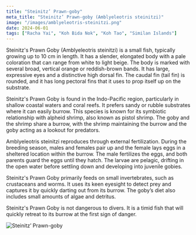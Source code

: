 ```yaml
---
title: "Steinitz’ Prawn-goby"
meta_title: "Steinitz’ Prawn-goby (Amblyeleotris steinitzi)"
image: "/images/amblyeleotris-steinitzi.png"
date: 2024-06-01
tags: ["Racha Yai", "Koh Bida Nok", "Koh Tao", "Similan Islands"]
---
```


Steinitz's Prawn Goby (Amblyeleotris steinitzi) is a small fish, typically growing up to 10 cm in length. It has a slender, elongated body with a pale coloration that can range from white to light beige. The body is marked with several broad, vertical orange or reddish-brown bands. It has large, expressive eyes and a distinctive high dorsal fin. The caudal fin (tail fin) is rounded, and it has long pectoral fins that it uses to prop itself up on the substrate.

Steinitz's Prawn Goby is found in the Indo-Pacific region, particularly in shallow coastal waters and coral reefs. It prefers sandy or rubble substrates where it can easily burrow. This species is known for its symbiotic relationship with alpheid shrimp, also known as pistol shrimp. The goby and the shrimp share a burrow, with the shrimp maintaining the burrow and the goby acting as a lookout for predators.

Amblyeleotris steinitzi reproduces through external fertilization. During the breeding season, males and females pair up and the female lays eggs in a sheltered location within the burrow. The male fertilizes the eggs, and both parents guard the eggs until they hatch. The larvae are pelagic, drifting in the open water before settling down and developing into juvenile gobies.

Steinitz's Prawn Goby primarily feeds on small invertebrates, such as crustaceans and worms. It uses its keen eyesight to detect prey and captures it by quickly darting out from its burrow. The goby’s diet also includes small amounts of algae and detritus.

Steinitz's Prawn Goby is not dangerous to divers. It is a timid fish that will quickly retreat to its burrow at the first sign of danger. 

![Steinitz’ Prawn-goby](https://github.com/Muratov-Egor/diversnotes/blob/master/assets/images/amblyeleotris-steinitzi-2.png?raw=true "Steinitz’ Prawn-goby")
